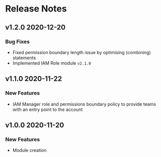 # Release Notes

## v1.2.0 2020-12-20

### Bug Fixes

- Fixed permission boundary length issue by optimising (combining) statements
- Implemented IAM Role module `v2.1.0`

## v1.1.0 2020-11-22

### New Features

- IAM Manager role and permissions boundary policy to provide teams with an entry point to the account

## v1.0.0 2020-11-20

### New Features

- Module creation
